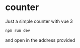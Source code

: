 # counter

Just a simple counter with vue 3

```sh
npm run dev
```

and open in the address provided
